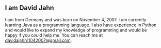 ## I am David Jahn

I am from Germany and was born on November 4, 2007. I am currently learning Java as a programming language. 
I also have experience in Python and would like to expand my knowledge of programming and would be happy if you could help me.
You can reach me at davidajahn11042007@gmail.com.
